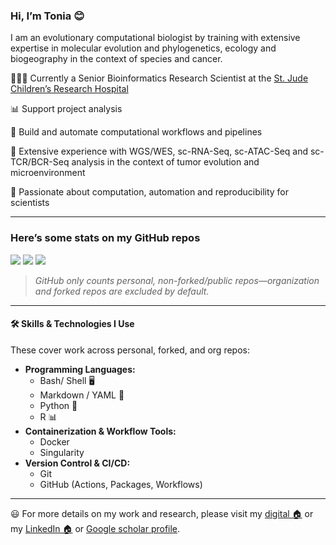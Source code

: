 
### Hi, I’m Tonia 😊

I am an evolutionary computational biologist by training with extensive
expertise in molecular evolution and phylogenetics, ecology and
biogeography in the context of species and cancer.

👩🏻‍💻 Currently a Senior Bioinformatics Research Scientist at the [St. Jude
Children’s Research
Hospital](https://www.stjude.org/research/departments/developmental-neurobiology/shared-resources/bioinformatic-core.html)

📊️ Support project analysis

:rocket: Build and automate computational workflows and pipelines

🧬 Extensive experience with WGS/WES, sc-RNA-Seq, sc-ATAC-Seq and
sc-TCR/BCR-Seq analysis in the context of tumor evolution and
microenvironment

:construction_worker: Passionate about computation, automation and
reproducibility for scientists

------------------------------------------------------------------------

### Here’s some stats on my GitHub repos

![](http://github-profile-summary-cards.vercel.app/api/cards/profile-details?username=AntoniaChroni&theme=zenburn)
![](http://github-profile-summary-cards.vercel.app/api/cards/stats?username=AntoniaChroni&theme=zenburn&)
![](http://github-profile-summary-cards.vercel.app/api/cards/productive-time?username=AntoniaChroni&theme=zenburn&utcOffset=8)

> *GitHub only counts personal, non-forked/public repos—organization and
> forked repos are excluded by default.*

------------------------------------------------------------------------

#### 🛠 Skills & Technologies I Use

These cover work across personal, forked, and org repos:

- **Programming Languages:**
  - Bash/ Shell 🖥️
  - Markdown / YAML 🧾
  - Python 🐍
  - R 📊
- **Containerization & Workflow Tools:**
  - Docker
  - Singularity
- **Version Control & CI/CD:**
  - Git
  - GitHub (Actions, Packages, Workflows)

------------------------------------------------------------------------


:smiley: For more details on my work and research, please visit my
[digital 🏠](https://antoniachroni.github.io/) or my [LinkedIn
🏠](https://www.linkedin.com/in/antonia-chroni-ba1a8514b/) or [Google
scholar
profile](https://scholar.google.com/citations?user=WHYQrCYAAAAJ&hl=en).



